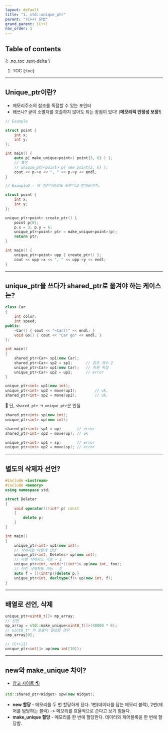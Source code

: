 ```yaml
---
layout: default
title: "1. std::unique_ptr"
parent: "(C++) 문법"
grand_parent: (C++)
nav_order: 1
---
```


## Table of contents
{: .no_toc .text-delta }

1. TOC
{:toc}

---

##  Unique_ptr이란?

* 메모리주소의 참조를 독점할 수 있는 포인터
* 왜쓰나? 굳이 소멸자를 호출하지 않아도 되는 장점이 있다! (**메모리릭 안정성 보장!**)

```cpp
// Example

struct point {
    int x;
    int y;
};

int main() {
    auto p{ make_unique<point>( point{3, 6} ) };
    // 혹은
    // unique_ptr<point> p{ new point{3, 6} };
    cout << p->x << ", " << p->y << endl;
}
```

```cpp
// Example2 - 뭐 이런식으로도 쓰인다고 받아들이자.

struct point {
    int x;
    int y;
};

unique_ptr<point> create_ptr() { 
    point p{0};
    p.x = 3; p.y = 6;   
    unique_ptr<point> ptr = make_unique<point>(p);
    return ptr;
}

int main() {
    unique_ptr<point> upp { create_ptr() };
    cout << upp->x << ", " << upp->y << endl;
}
```

---

## unique_ptr을 쓰다가 shared_ptr로 옮겨야 하는 케이스는?

```cpp
class Car
{
    int color;
    int speed;
public:
    ~Car() { cout << "~Car()" << endl; }
    void Go() { cout << "Car go" << endl; }
};

int main()
{
    shared_ptr<Car> sp1(new Car);
    shared_ptr<Car> sp2 = sp1;      // 참조 계수 2
    unique_ptr<Car> up1(new Car);   // 자원 독점
    unique_ptr<Car> up2 = up1;      // error
}
```

```cpp
unique_ptr<int> up1(new int);
unique_ptr<int> up2 = move(up1);        // ok.
shared_ptr<int> sp2 = move(up2);        // ok.
```

🎈 단, `shared_ptr` -> `unique_ptr`은 안됨

```cpp
shared_ptr<int> sp(new int);
unique_ptr<int> up(new int);

shared_ptr<int> sp1 = up;       // error
shared_ptr<int> sp2 = move(up); // ok

unique_ptr<int> up1 = sp;       // error
unique_ptr<int> up2 = move(sp); // error
```

---

## 별도의 삭제자 선언?

```cpp
#include <iostream>
#include <memory>
using namespace std;

struct Deleter
{
    void operator()(int* p) const
    {
        delete p;
    }
}

int main()
{
    unique_ptr<int> up1(new int);
    // 삭제자는 이렇게 선언
    unique_ptr<int, Deleter> up(new int);
    // 이런 삭제자도 가능 - 1
    unique_ptr<int, void(*)(int*)> up(new int, foo);
    // 이런 삭제자도 가능 - 2
    auto f = [](int*p){delete p;}
    unique_ptr<int, decltype(f)> up(new int, f);
}
```

---

## 배열로 선언, 삭제

```cpp
unique_ptr<uint8_t[]> mp_array;
// 선언
mp_array = std::make_unique<uint8_t[]>(48000 * 8);
// uint8_t* 의 호출이 필요할 경우
&mp_array[0];
```

```cpp
// (C++11)
unique_ptr<int[]> up(new int[10]);
```

---

## new와 make_unique 차이?

* [참고 사이트 🌎](https://11reviewer.tistory.com/54)

```cpp
std::shared_ptr<Widget> spw(new Widget);
```

* **new 할당** - 메모리를 두 번 할당하게 된다. 1번(데이터를 담는 메모리 블럭), 2번(제어를 담당하는 블럭) -> 메모리를 효율적으로 쓴다고 보기 힘들다.
* **make_unique 할당** - 메모리를 한 번에 할당한다. 데이터와 제어블록을 한 번에 할당함.
